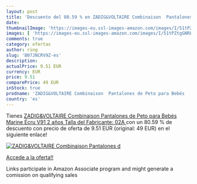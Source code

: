 ```yaml
---
layout: post
title: 'Descuento del 80.59 % en ZADIG&VOLTAIRE Combinaison  Pantalones d'
date: 
thumbnailImage: 'https://images-eu.ssl-images-amazon.com/images/I/51tPZtgGNRL._SL200_.jpg'
images: [ 'https://images-eu.ssl-images-amazon.com/images/I/51tPZtgGNRL._SL200_.jpg' ]
comments: true
category: ofertas
author: ring
slug: 'B07JNCRV9Z-es'
description:
actualPrice: 9.51 EUR
currency: EUR
price: 9.51
comparePrice: 49 EUR
inStock: true
prodname: 'ZADIG&VOLTAIRE Combinaison  Pantalones de Peto para Bebés   Marine Écru V91   2 años  Talla del Fabricante: 02A '
country: 'es'
---
```


Tienes [ZADIG&VOLTAIRE Combinaison  Pantalones de Peto para Bebés   Marine Écru V91   2 años  Talla del Fabricante: 02A ](https://www.amazon.es/dp/B07JNCRV9Z/?tag=tolees-21) con un 80.59 % de descuento con precio de oferta de 9.51 EUR (original: 49 EUR) en el siguiente enlace!

[![ZADIG&VOLTAIRE Combinaison  Pantalones d](https://images-eu.ssl-images-amazon.com/images/I/51tPZtgGNRL._SL200_.jpg)](https://www.amazon.es/dp/B07JNCRV9Z/?tag=tolees-21)

[Accede a la oferta!!](https://www.amazon.es/dp/B07JNCRV9Z/?tag=tolees-21)

Links participate in Amazon Associate program and might generate a comission on qualifying sales



